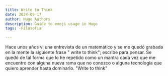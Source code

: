 ```yaml
---
title: Write to Think 
date: 2024-09-17
author: Hugo Authors
description: Guide to emoji usage in Hugo
tags: -Filosofia

---
```

Hace unos años vi una entrevista de un matemático y se me quedó grabada en la mente la siguiente frase " write to think"; escribe para pensar. Se quedó de tal forma que lo he repetido como un mantra cada vez que me encuentro con alguna nueva rama que no conozco o alguna tecnología que quiero aprender hasta dominarlo. "Write to think"
